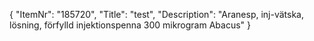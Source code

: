 {
  "ItemNr": "185720",
  "Title": "test",
  "Description": "Aranesp, inj-vätska, lösning, förfylld injektionspenna 300 mikrogram Abacus"
}